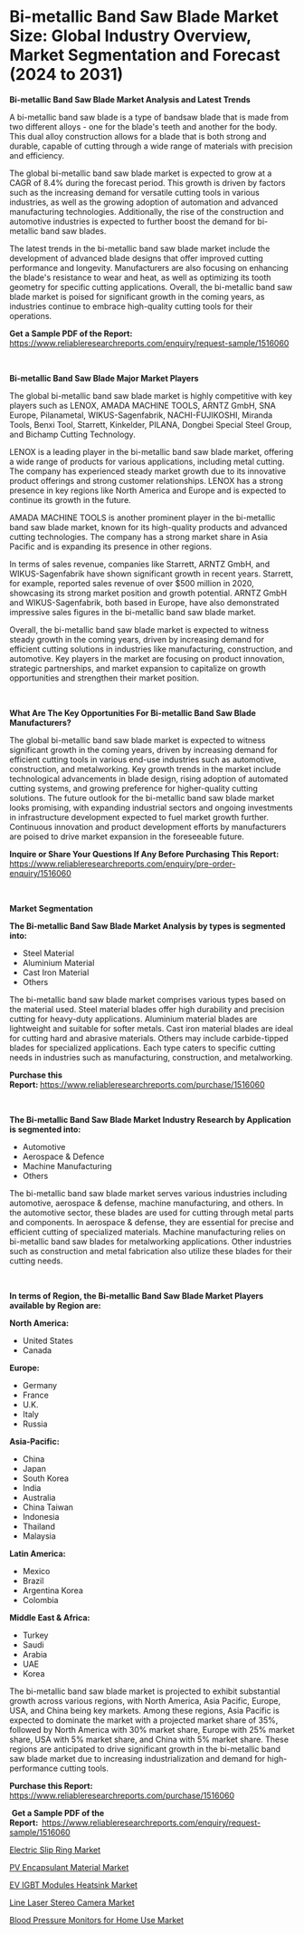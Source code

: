 <p><h1>Bi-metallic Band Saw Blade Market Size: Global Industry Overview, Market Segmentation and Forecast (2024 to 2031)</h1></p><p><strong>Bi-metallic Band Saw Blade Market Analysis and Latest Trends</strong></p>
<p><p>A bi-metallic band saw blade is a type of bandsaw blade that is made from two different alloys - one for the blade's teeth and another for the body. This dual alloy construction allows for a blade that is both strong and durable, capable of cutting through a wide range of materials with precision and efficiency.</p><p>The global bi-metallic band saw blade market is expected to grow at a CAGR of 8.4% during the forecast period. This growth is driven by factors such as the increasing demand for versatile cutting tools in various industries, as well as the growing adoption of automation and advanced manufacturing technologies. Additionally, the rise of the construction and automotive industries is expected to further boost the demand for bi-metallic band saw blades.</p><p>The latest trends in the bi-metallic band saw blade market include the development of advanced blade designs that offer improved cutting performance and longevity. Manufacturers are also focusing on enhancing the blade's resistance to wear and heat, as well as optimizing its tooth geometry for specific cutting applications. Overall, the bi-metallic band saw blade market is poised for significant growth in the coming years, as industries continue to embrace high-quality cutting tools for their operations.</p></p>
<p><strong>Get a Sample PDF of the Report:&nbsp;</strong> <a href="https://www.reliableresearchreports.com/enquiry/request-sample/1516060">https://www.reliableresearchreports.com/enquiry/request-sample/1516060</a></p>
<p>&nbsp;</p>
<p><strong>Bi-metallic Band Saw Blade Major Market Players</strong></p>
<p><p>The global bi-metallic band saw blade market is highly competitive with key players such as LENOX, AMADA MACHINE TOOLS, ARNTZ GmbH, SNA Europe, Pilanametal, WIKUS-Sagenfabrik, NACHI-FUJIKOSHI, Miranda Tools, Benxi Tool, Starrett, Kinkelder, PILANA, Dongbei Special Steel Group, and Bichamp Cutting Technology.</p><p>LENOX is a leading player in the bi-metallic band saw blade market, offering a wide range of products for various applications, including metal cutting. The company has experienced steady market growth due to its innovative product offerings and strong customer relationships. LENOX has a strong presence in key regions like North America and Europe and is expected to continue its growth in the future.</p><p>AMADA MACHINE TOOLS is another prominent player in the bi-metallic band saw blade market, known for its high-quality products and advanced cutting technologies. The company has a strong market share in Asia Pacific and is expanding its presence in other regions.</p><p>In terms of sales revenue, companies like Starrett, ARNTZ GmbH, and WIKUS-Sagenfabrik have shown significant growth in recent years. Starrett, for example, reported sales revenue of over $500 million in 2020, showcasing its strong market position and growth potential. ARNTZ GmbH and WIKUS-Sagenfabrik, both based in Europe, have also demonstrated impressive sales figures in the bi-metallic band saw blade market.</p><p>Overall, the bi-metallic band saw blade market is expected to witness steady growth in the coming years, driven by increasing demand for efficient cutting solutions in industries like manufacturing, construction, and automotive. Key players in the market are focusing on product innovation, strategic partnerships, and market expansion to capitalize on growth opportunities and strengthen their market position.</p></p>
<p>&nbsp;</p>
<p><strong>What Are The Key Opportunities For Bi-metallic Band Saw Blade Manufacturers?</strong></p>
<p><p>The global bi-metallic band saw blade market is expected to witness significant growth in the coming years, driven by increasing demand for efficient cutting tools in various end-use industries such as automotive, construction, and metalworking. Key growth trends in the market include technological advancements in blade design, rising adoption of automated cutting systems, and growing preference for higher-quality cutting solutions. The future outlook for the bi-metallic band saw blade market looks promising, with expanding industrial sectors and ongoing investments in infrastructure development expected to fuel market growth further. Continuous innovation and product development efforts by manufacturers are poised to drive market expansion in the foreseeable future.</p></p>
<p><strong>Inquire or Share Your Questions If Any Before Purchasing This Report:</strong> <a href="https://www.reliableresearchreports.com/enquiry/pre-order-enquiry/1516060">https://www.reliableresearchreports.com/enquiry/pre-order-enquiry/1516060</a></p>
<p>&nbsp;</p>
<p><strong>Market Segmentation</strong></p>
<p><strong>The Bi-metallic Band Saw Blade Market Analysis by types is segmented into:</strong></p>
<p><ul><li>Steel Material</li><li>Aluminium Material</li><li>Cast Iron Material</li><li>Others</li></ul></p>
<p><p>The bi-metallic band saw blade market comprises various types based on the material used. Steel material blades offer high durability and precision cutting for heavy-duty applications. Aluminium material blades are lightweight and suitable for softer metals. Cast iron material blades are ideal for cutting hard and abrasive materials. Others may include carbide-tipped blades for specialized applications. Each type caters to specific cutting needs in industries such as manufacturing, construction, and metalworking.</p></p>
<p><strong>Purchase this Report:&nbsp;</strong><a href="https://www.reliableresearchreports.com/purchase/1516060">https://www.reliableresearchreports.com/purchase/1516060</a></p>
<p>&nbsp;</p>
<p><strong>The Bi-metallic Band Saw Blade Market Industry Research by Application is segmented into:</strong></p>
<p><ul><li>Automotive</li><li>Aerospace & Defence</li><li>Machine Manufacturing</li><li>Others</li></ul></p>
<p><p>The bi-metallic band saw blade market serves various industries including automotive, aerospace & defense, machine manufacturing, and others. In the automotive sector, these blades are used for cutting through metal parts and components. In aerospace & defense, they are essential for precise and efficient cutting of specialized materials. Machine manufacturing relies on bi-metallic band saw blades for metalworking applications. Other industries such as construction and metal fabrication also utilize these blades for their cutting needs.</p></p>
<p>&nbsp;</p>
<p><strong>In terms of Region, the Bi-metallic Band Saw Blade Market Players available by Region are:</strong></p>
<p>
    <p> <strong> North America: </strong>
        <ul>
            <li>United States</li>
            <li>Canada</li>
        </ul>
        </p> 
    <p> <strong> Europe: </strong>
        <ul>
            <li>Germany</li>
            <li>France</li>
            <li>U.K.</li>
            <li>Italy</li>
            <li>Russia</li>
        </ul>
        </p> 
    <p> <strong> Asia-Pacific: </strong>
        <ul>
            <li>China</li>
            <li>Japan</li>
            <li>South Korea</li>
            <li>India</li>
            <li>Australia</li>
            <li>China Taiwan</li>
            <li>Indonesia</li>
            <li>Thailand</li>
            <li>Malaysia</li>
        </ul>
        </p> 
    <p> <strong> Latin America: </strong>
        <ul>
            <li>Mexico</li>
            <li>Brazil</li>
            <li>Argentina Korea</li>
            <li>Colombia</li>
        </ul>
        </p> 
    <p> <strong> Middle East & Africa: </strong>
        <ul>
            <li>Turkey</li>
            <li>Saudi</li>
            <li>Arabia</li>
            <li>UAE</li>
            <li>Korea</li>
        </ul>
    </p>
    </p>
<p><p>The bi-metallic band saw blade market is projected to exhibit substantial growth across various regions, with North America, Asia Pacific, Europe, USA, and China being key markets. Among these regions, Asia Pacific is expected to dominate the market with a projected market share of 35%, followed by North America with 30% market share, Europe with 25% market share, USA with 5% market share, and China with 5% market share. These regions are anticipated to drive significant growth in the bi-metallic band saw blade market due to increasing industrialization and demand for high-performance cutting tools.</p></p>
<p><strong>Purchase this Report: </strong><a href="https://www.reliableresearchreports.com/purchase/1516060">https://www.reliableresearchreports.com/purchase/1516060</a></p>
<p>&nbsp;<strong>Get a Sample PDF of the Report:&nbsp;&nbsp;</strong><a href="https://www.reliableresearchreports.com/enquiry/request-sample/1516060">https://www.reliableresearchreports.com/enquiry/request-sample/1516060</a></p>
<p><strong></strong></p>
<p><p><a href="https://view.publitas.com/reportprime-1/electric-slip-ring-market-a-comprehensive-report-of-its-market-share-growth-trends-2024-2031/">Electric Slip Ring Market</a></p><p><a href="https://eight-handstand-8fb.notion.site/PV-Encapsulant-Material-Market-Provides-Detailed-Segmentation-of-this-Market-based-on-Type-Applicat-e9ca950ec0c34063b8e3063cfe839af8">PV Encapsulant Material Market</a></p><p><a href="https://simplistic-meeting-7ee.notion.site/EV-IGBT-Modules-Heatsink-Market-Size-and-Examines-its-Market-Scope-with-a-Primary-Focus-on-Growth--0c8eb444016f4b0fbb0ee0f6df32f5d8">EV IGBT Modules Heatsink Market</a></p><p><a href="https://skillful-vermicelli-b89.notion.site/Line-Laser-Stereo-Camera-Market-Share-Market-New-Trends-Analysis-Report-By-Type-By-Application-B-b6e55a30960841d7879e79c8f8ea6029">Line Laser Stereo Camera Market</a></p><p><a href="https://view.publitas.com/reportprime-1/blood-pressure-monitors-for-home-use-market-size-evaluating-its-market-trends-growth-and-projections-2024-2031/">Blood Pressure Monitors for Home Use Market</a></p></p>